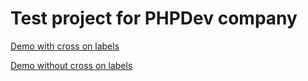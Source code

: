 # Test project for PHPDev company

[Demo with cross on labels](https://irrbis38.github.io/phpdev-test/)

[Demo without cross on labels](https://irrbis38.github.io/phpdev-test/without_cross.html)